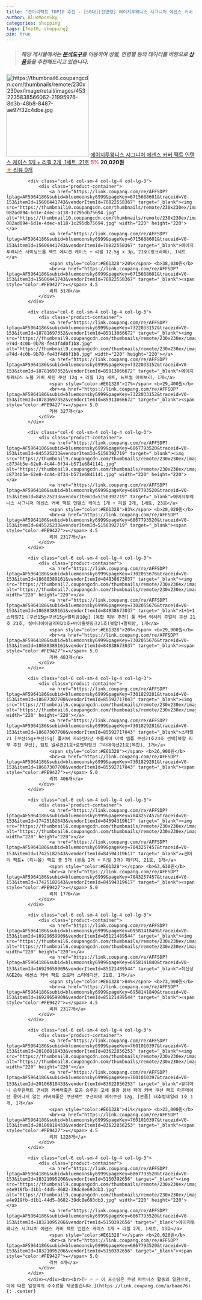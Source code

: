 ```yaml
---
title: "견미리팩트 TOP10 추천 - [50대][전연령] 에이지투웨니스 시그니처 에센스 커버 팩트 인텐스 케이스 1개 + 리필 2개, 1세트, 21호"
author: BlueMoonSky
categories: shopping
tags: [Top10, shopping]
pin: true
---
```


> ##### 해당 게시물에서는 [**분석도구**](https://itemscout.io/)를 이용하여 **성별**, **연령별** 등의 데이터를 바탕으로 [**상품**](https://link.coupang.com/a/baae76)들을 추천해드리고 있습니다.
<div class="container"><div class="row">
            <div class="col-6 col-sm-4 col-lg-4 col-lg-3">
                <div class="product-container">
                    <a href="https://link.coupang.com/re/AFFSDP?lptag=AF5964186&subid=bluemoonsky6999&pageKey=6867793520&traceid=V0-153&itemId=18321108664&vendorItemId=5150392697" target="_blank"><img src="https://thumbnail6.coupangcdn.com/thumbnails/remote/230x230ex/image/retail/images/4532235838566062-21995976-8d3b-48b8-8487-ae97f32c4dbe.jpg" alt="https://thumbnail6.coupangcdn.com/thumbnails/remote/230x230ex/image/retail/images/4532235838566062-21995976-8d3b-48b8-8487-ae97f32c4dbe.jpg" width="220" height="220"></a>
                    <a href="https://link.coupang.com/re/AFFSDP?lptag=AF5964186&subid=bluemoonsky6999&pageKey=6867793520&traceid=V0-153&itemId=18321108664&vendorItemId=5150392697" target="_blank">에이지투웨니스 시그니처 에센스 커버 팩트 인텐스 케이스 1개 + 리필 2개, 1세트, 21호</a>
                    <span style="color:#E61328">5%</span> <b>20,020원</b>
                    <br><a href="https://link.coupang.com/re/AFFSDP?lptag=AF5964186&subid=bluemoonsky6999&pageKey=6867793520&traceid=V0-153&itemId=18321108664&vendorItemId=5150392697" target="_blank"><span style="color:#FE9427">★</span> 
                    리뷰 0개</a>
                </div>
            </div>
            
            <div class="col-6 col-sm-4 col-lg-4 col-lg-3">
                <div class="product-container">
                    <a href="https://link.coupang.com/re/AFFSDP?lptag=AF5964186&subid=bluemoonsky6999&pageKey=6715688601&traceid=V0-153&itemId=15606441743&vendorItemId=70822558367" target="_blank"><img src="https://thumbnail10.coupangcdn.com/thumbnails/remote/230x230ex/image/retail/images/1939095153895792-082ad894-6d1e-4dec-a118-1c295db75694.jpg" alt="https://thumbnail10.coupangcdn.com/thumbnails/remote/230x230ex/image/retail/images/1939095153895792-082ad894-6d1e-4dec-a118-1c295db75694.jpg" width="220" height="220"></a>
                    <a href="https://link.coupang.com/re/AFFSDP?lptag=AF5964186&subid=bluemoonsky6999&pageKey=6715688601&traceid=V0-153&itemId=15606441743&vendorItemId=70822558367" target="_blank">에이지투웨니스 샤이닝드롭 팩트 에디션 케이스 + 리필 12.5g x 3p, 21호(핑크라떼), 1세트</a>
                    <span style="color:#E61328">20%</span> <b>38,030원</b>
                    <br><a href="https://link.coupang.com/re/AFFSDP?lptag=AF5964186&subid=bluemoonsky6999&pageKey=6715688601&traceid=V0-153&itemId=15606441743&vendorItemId=70822558367" target="_blank"><span style="color:#FE9427">★</span> 4.5
                    리뷰 31개</a>
                </div>
            </div>
            
            <div class="col-6 col-sm-4 col-lg-4 col-lg-3">
                <div class="product-container">
                    <a href="https://link.coupang.com/re/AFFSDP?lptag=AF5964186&subid=bluemoonsky6999&pageKey=7322033152&traceid=V0-153&itemId=18781697352&vendorItemId=85913066672" target="_blank"><img src="https://thumbnail9.coupangcdn.com/thumbnails/remote/230x230ex/image/retail/images/2023/05/09/9/2/a0b3e233-e74d-4c0b-9b78-fe43f4d0f1b8.jpg" alt="https://thumbnail9.coupangcdn.com/thumbnails/remote/230x230ex/image/retail/images/2023/05/09/9/2/a0b3e233-e74d-4c0b-9b78-fe43f4d0f1b8.jpg" width="220" height="220"></a>
                    <a href="https://link.coupang.com/re/AFFSDP?lptag=AF5964186&subid=bluemoonsky6999&pageKey=7322033152&traceid=V0-153&itemId=18781697352&vendorItemId=85913066672" target="_blank">에이지투웨니스 노블 커버 새틴 쿠션 12g + 리필 12g 세트, 뉴트럴 아이보리, 1개</a>
                    <span style="color:#E61328">17%</span> <b>29,400원</b>
                    <br><a href="https://link.coupang.com/re/AFFSDP?lptag=AF5964186&subid=bluemoonsky6999&pageKey=7322033152&traceid=V0-153&itemId=18781697352&vendorItemId=85913066672" target="_blank"><span style="color:#FE9427">★</span> 5.0
                    리뷰 327개</a>
                </div>
            </div>
            
            <div class="col-6 col-sm-4 col-lg-4 col-lg-3">
                <div class="product-container">
                    <a href="https://link.coupang.com/re/AFFSDP?lptag=AF5964186&subid=bluemoonsky6999&pageKey=6867793520&traceid=V0-153&itemId=845525233&vendorItemId=5150392719" target="_blank"><img src="https://thumbnail9.coupangcdn.com/thumbnails/remote/230x230ex/image/retail/images/4857930933829798-c8734b5e-62e8-4c44-8f34-b571e6841141.jpg" alt="https://thumbnail9.coupangcdn.com/thumbnails/remote/230x230ex/image/retail/images/4857930933829798-c8734b5e-62e8-4c44-8f34-b571e6841141.jpg" width="220" height="220"></a>
                    <a href="https://link.coupang.com/re/AFFSDP?lptag=AF5964186&subid=bluemoonsky6999&pageKey=6867793520&traceid=V0-153&itemId=845525233&vendorItemId=5150392719" target="_blank">에이지투웨니스 시그니처 에센스 커버 팩트 인텐스 케이스 1개 + 리필 2개, 1세트, 23호</a>
                    <span style="color:#E61328">83%</span> <b>20,020원</b>
                    <br><a href="https://link.coupang.com/re/AFFSDP?lptag=AF5964186&subid=bluemoonsky6999&pageKey=6867793520&traceid=V0-153&itemId=845525233&vendorItemId=5150392719" target="_blank"><span style="color:#FE9427">★</span> 4.5
                    리뷰 2317개</a>
                </div>
            </div>
            
            <div class="col-6 col-sm-4 col-lg-4 col-lg-3">
                <div class="product-container">
                    <a href="https://link.coupang.com/re/AFFSDP?lptag=AF5964186&subid=bluemoonsky6999&pageKey=7302055676&traceid=V0-153&itemId=18688389161&vendorItemId=84838673037" target="_blank"><img src="https://thumbnail7.coupangcdn.com/thumbnails/remote/230x230ex/image/vendor_inventory/8271/8bac0e53d15fc7dc0a7e77d62db99e2895a10687bb2630a173b898961751.jpg" alt="https://thumbnail7.coupangcdn.com/thumbnails/remote/230x230ex/image/vendor_inventory/8271/8bac0e53d15fc7dc0a7e77d62db99e2895a10687bb2630a173b898961751.jpg" width="220" height="220"></a>
                    <a href="https://link.coupang.com/re/AFFSDP?lptag=AF5964186&subid=bluemoonsky6999&pageKey=7302055676&traceid=V0-153&itemId=18688389161&vendorItemId=84838673037" target="_blank">1+1+1 스타일71 [쿠션15g+쿠션15g+멀티밤10g] [복합 피부 추천] 풀 커버 럭셔리 주얼리 쿠션 21호 23호, 실버다이아글리터21호+바이올렛핑크21호(복합)+멀티밤, 1개</a>
                    <span style="color:#E61328">20%</span> <b>29,900원</b>
                    <br><a href="https://link.coupang.com/re/AFFSDP?lptag=AF5964186&subid=bluemoonsky6999&pageKey=7302055676&traceid=V0-153&itemId=18688389161&vendorItemId=84838673037" target="_blank"><span style="color:#FE9427">★</span> 5.0
                    리뷰 483개</a>
                </div>
            </div>
            
            <div class="col-6 col-sm-4 col-lg-4 col-lg-3">
                <div class="product-container">
                    <a href="https://link.coupang.com/re/AFFSDP?lptag=AF5964186&subid=bluemoonsky6999&pageKey=7301829281&traceid=V0-153&itemId=18687307700&vendorItemId=85592717043" target="_blank"><img src="https://thumbnail6.coupangcdn.com/thumbnails/remote/230x230ex/image/vendor_inventory/65e9/bece8a9ca2d46d8470d00a4220e6a8bb9d042fff5054a065544df43ebc43.jpg" alt="https://thumbnail6.coupangcdn.com/thumbnails/remote/230x230ex/image/vendor_inventory/65e9/bece8a9ca2d46d8470d00a4220e6a8bb9d042fff5054a065544df43ebc43.jpg" width="220" height="220"></a>
                    <a href="https://link.coupang.com/re/AFFSDP?lptag=AF5964186&subid=bluemoonsky6999&pageKey=7301829281&traceid=V0-153&itemId=18687307700&vendorItemId=85592717043" target="_blank">스타일71 [쿠션15g+쿠션15g] 풀커버 자외선차단 주름케어 미백 앰플 쿠션21호23호 선택[복합 피부 추천 쿠션], 틴트 일루젼21호+로맨틱핑크 그라데이션21호[복합], 1개</a>
                    <span style="color:#E61328"></span> <b>26,900원</b>
                    <br><a href="https://link.coupang.com/re/AFFSDP?lptag=AF5964186&subid=bluemoonsky6999&pageKey=7301829281&traceid=V0-153&itemId=18687307700&vendorItemId=85592717043" target="_blank"><span style="color:#FE9427">★</span> 5.0
                    리뷰 406개</a>
                </div>
            </div>
            
            <div class="col-6 col-sm-4 col-lg-4 col-lg-3">
                <div class="product-container">
                    <a href="https://link.coupang.com/re/AFFSDP?lptag=AF5964186&subid=bluemoonsky6999&pageKey=7043257457&traceid=V0-153&itemId=17425182643&vendorItemId=84594319617" target="_blank"><img src="https://thumbnail6.coupangcdn.com/thumbnails/remote/230x230ex/image/vendor_inventory/d0b0/db1f975acd82c88fa9f74a7d0ef327452cf9940516c98917c899dd03b087.jpg" alt="https://thumbnail6.coupangcdn.com/thumbnails/remote/230x230ex/image/vendor_inventory/d0b0/db1f975acd82c88fa9f74a7d0ef327452cf9940516c98917c899dd03b087.jpg" width="220" height="220"></a>
                    <a href="https://link.coupang.com/re/AFFSDP?lptag=AF5964186&subid=bluemoonsky6999&pageKey=7043257457&traceid=V0-153&itemId=17425182643&vendorItemId=84594319617" target="_blank">★견미리 팩트★ (티니올) 팩트 총 5개 (본품 2개 + 리필 3개) 패키지, 21호, 1개</a>
                    <span style="color:#E61328"></span> <b>63,630원</b>
                    <br><a href="https://link.coupang.com/re/AFFSDP?lptag=AF5964186&subid=bluemoonsky6999&pageKey=7043257457&traceid=V0-153&itemId=17425182643&vendorItemId=84594319617" target="_blank"><span style="color:#FE9427">★</span> 5.0
                    리뷰 17개</a>
                </div>
            </div>
            
            <div class="col-6 col-sm-4 col-lg-4 col-lg-3">
                <div class="product-container">
                    <a href="https://link.coupang.com/re/AFFSDP?lptag=AF5964186&subid=bluemoonsky6999&pageKey=6958141840&traceid=V0-153&itemId=16929659909&vendorItemId=85121489544" target="_blank"><img src="https://thumbnail6.coupangcdn.com/thumbnails/remote/230x230ex/image/vendor_inventory/603a/7c763a94891a742724cf21f903b3e7211f04a369b645d38902d37f42fa21.png" alt="https://thumbnail6.coupangcdn.com/thumbnails/remote/230x230ex/image/vendor_inventory/603a/7c763a94891a742724cf21f903b3e7211f04a369b645d38902d37f42fa21.png" width="220" height="220"></a>
                    <a href="https://link.coupang.com/re/AFFSDP?lptag=AF5964186&subid=bluemoonsky6999&pageKey=6958141840&traceid=V0-153&itemId=16929659909&vendorItemId=85121489544" target="_blank">최신상 AGE20s 에센스 커버 팩트 오로라 스타에디션, 21호, 1개</a>
                    <span style="color:#E61328">84%</span> <b>73,900원</b>
                    <br><a href="https://link.coupang.com/re/AFFSDP?lptag=AF5964186&subid=bluemoonsky6999&pageKey=6958141840&traceid=V0-153&itemId=16929659909&vendorItemId=85121489544" target="_blank"><span style="color:#FE9427">★</span> 4.5
                    리뷰 2317개</a>
                </div>
            </div>
            
            <div class="col-6 col-sm-4 col-lg-4 col-lg-3">
                <div class="product-container">
                    <a href="https://link.coupang.com/re/AFFSDP?lptag=AF5964186&subid=bluemoonsky6999&pageKey=7601010397&traceid=V0-153&itemId=20106818433&vendorItemId=83622856253" target="_blank"><img src="https://thumbnail8.coupangcdn.com/thumbnails/remote/230x230ex/image/vendor_inventory/5d52/dcf781101a6eda7e839fd8bf154621d478b65aa85de96681bd111837290a.jpg" alt="https://thumbnail8.coupangcdn.com/thumbnails/remote/230x230ex/image/vendor_inventory/5d52/dcf781101a6eda7e839fd8bf154621d478b65aa85de96681bd111837290a.jpg" width="220" height="220"></a>
                    <a href="https://link.coupang.com/re/AFFSDP?lptag=AF5964186&subid=bluemoonsky6999&pageKey=7601010397&traceid=V0-153&itemId=20106818433&vendorItemId=83622856253" target="_blank">뷰디아니 승무원팩트 면세점 커버력좋은 모공 승무원 고체 물광 광채 파데 커버 쿠션 팩트 파운데이션 묻어나지 않는 커버력좋은 쿠션팩트 쿠션파데 메쉬쿠션 12g, [본품] 내추럴데일리 1호 1개, 1개</a>
                    <span style="color:#E61328">41%</span> <b>23,000원</b>
                    <br><a href="https://link.coupang.com/re/AFFSDP?lptag=AF5964186&subid=bluemoonsky6999&pageKey=7601010397&traceid=V0-153&itemId=20106818433&vendorItemId=83622856253" target="_blank"><span style="color:#FE9427">★</span> 4.5
                    리뷰 1228개</a>
                </div>
            </div>
            
            <div class="col-6 col-sm-4 col-lg-4 col-lg-3">
                <div class="product-container">
                    <a href="https://link.coupang.com/re/AFFSDP?lptag=AF5964186&subid=bluemoonsky6999&pageKey=6867793520&traceid=V0-153&itemId=18321095206&vendorItemId=5150392656" target="_blank"><img src="https://thumbnail9.coupangcdn.com/thumbnails/remote/230x230ex/image/retail/images/5810642315529967-e4e919fb-d1b1-44d5-8682-39dc8e693db3.jpg" alt="https://thumbnail9.coupangcdn.com/thumbnails/remote/230x230ex/image/retail/images/5810642315529967-e4e919fb-d1b1-44d5-8682-39dc8e693db3.jpg" width="220" height="220"></a>
                    <a href="https://link.coupang.com/re/AFFSDP?lptag=AF5964186&subid=bluemoonsky6999&pageKey=6867793520&traceid=V0-153&itemId=18321095206&vendorItemId=5150392656" target="_blank">에이지투웨니스 시그니처 에센스 커버 팩트 인텐스 케이스 1개 + 리필 2개, 1세트, 13호</a>
                    <span style="color:#E61328"></span> <b>20,020원</b>
                    <br><a href="https://link.coupang.com/re/AFFSDP?lptag=AF5964186&subid=bluemoonsky6999&pageKey=6867793520&traceid=V0-153&itemId=18321095206&vendorItemId=5150392656" target="_blank"><span style="color:#FE9427">★</span> 5.0
                    리뷰 4개</a>
                </div>
            </div>
            </div></div><br><br>[💦 💦 💦 이 포스팅은 쿠팡 파트너스 활동의 일환으로, 이에 따른 일정액의 수수료를 제공받습니다.](https://link.coupang.com/a/baae76){: .center}
